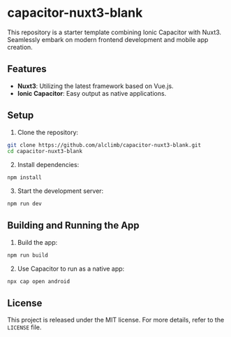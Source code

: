 # capacitor-nuxt3-blank

This repository is a starter template combining Ionic Capacitor with Nuxt3. Seamlessly embark on modern frontend development and mobile app creation.

## Features

- **Nuxt3**: Utilizing the latest framework based on Vue.js.
- **Ionic Capacitor**: Easy output as native applications.

## Setup

1. Clone the repository:

```bash
git clone https://github.com/alclimb/capacitor-nuxt3-blank.git
cd capacitor-nuxt3-blank
```

2. Install dependencies:

```bash
npm install
```

3. Start the development server:

```bash
npm run dev
```

## Building and Running the App

1. Build the app:

```bash
npm run build
```

2. Use Capacitor to run as a native app:

```bash
npx cap open android
```

## License

This project is released under the MIT license. For more details, refer to the `LICENSE` file.
